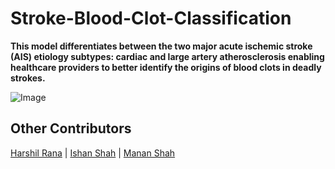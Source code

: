 # Stroke-Blood-Clot-Classification

**This model differentiates between the two major acute ischemic stroke (AIS) etiology subtypes: cardiac and large artery atherosclerosis enabling healthcare providers to better identify the origins of blood clots in deadly strokes.**

![Image](https://user-images.githubusercontent.com/68781375/183031676-456eb164-a65b-45cc-bdf3-a6b7ed528526.jpg)

## Other Contributors

[Harshil Rana](https://github.com/harshil311) | [Ishan Shah](https://github.com/ishanshah1802) | [Manan Shah](https://github.com/Manan2606)
